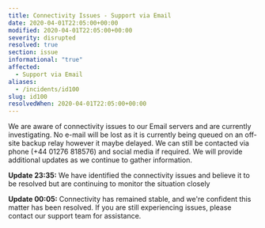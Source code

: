 ```yaml
---
title: Connectivity Issues - Support via Email
date: 2020-04-01T22:05:00+00:00
modified: 2020-04-01T22:05:00+00:00
severity: disrupted
resolved: true
section: issue
informational: "true"
affected:
  - Support via Email
aliases:
  - /incidents/id100
slug: id100
resolvedWhen: 2020-04-01T22:05:00+00:00
---
```


We are aware of connectivity issues to our Email servers and are currently investigating. No e-mail will be lost as it is currently being queued on an off-site backup relay however it maybe delayed. We can still be contacted via phone (+44 01276 818576) and social media if required. We will provide additional updates as we continue to gather information.

**Update 23:35:**  We have identified the connectivity issues and believe it to be resolved but are continuing to monitor the situation closely

**Update 00:05:**  Connectivity has remained stable, and we're confident this matter has been resolved. If you are still experiencing issues, please contact our support team for assistance.

